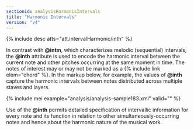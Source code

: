 ```yaml
---
sectionid: analysisHarmonicIntervals
title: "Harmonic Intervals"
version: "v4"
---
```


{% include desc atts="att.intervalHarmonic/inth" %}

In contrast with **@intm**, which characterizes melodic (sequential) intervals, the **@inth** attribute is used to encode the harmonic interval between the current note and other pitches occurring at the same moment in time. The notes of interest may or may not be marked as a {% include link elem="chord" %}. In the markup below, for example, the values of **@inth** capture the harmonic intervals between notes distributed across multiple staves and layers.

{% include mei example="analysis/analysis-sample183.xml" valid="" %}

Use of the **@inth** permits detailed specification of intervallic information for every note and its function in relation to other simultaneously-occurring notes and hence about the harmonic nature of the musical work.
